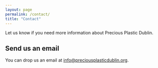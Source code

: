 ```yaml
---
layout: page
permalink: /contact/
title: "Contact"
---
```


Let us know if you need more information about Precious Plastic Dublin.

## Send us an email

You can drop us an email at [info@preciousplasticdublin.org](mailto:info@preciousplasticdublin.org).

